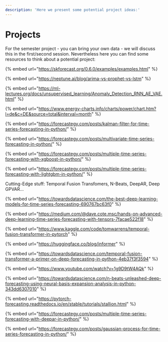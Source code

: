 ```yaml
---
description: 'Here we present some potential project ideas:'
---
```


# Projects

For the semester project - you can bring your own data - we will discuss this in the first/second session. Nevertheless here you can find some resources to think about a potential project:

{% embed url="https://skforecast.org/0.6.0/examples/examples.html" %}

{% embed url="https://neptune.ai/blog/arima-vs-prophet-vs-lstm" %}

{% embed url="https://ml-lectures.org/docs/unsupervised_learning/Anomaly_Detection_RNN_AE_VAE.html" %}

{% embed url="https://www.energy-charts.info/charts/power/chart.htm?l=de&c=DE&source=total&interval=month" %}

{% embed url="https://forecastegy.com/posts/kalman-filter-for-time-series-forecasting-in-python/" %}

{% embed url="https://forecastegy.com/posts/multivariate-time-series-forecasting-in-python/" %}

{% embed url="https://forecastegy.com/posts/multiple-time-series-forecasting-with-xgboost-in-python/" %}

{% embed url="https://forecastegy.com/posts/multiple-time-series-forecasting-with-lightgbm-in-python/" %}

Cutting-Edge stuff: Temporal Fusion Transfomers, N-Beats, DeepAR, Deep GPVAR...

{% embed url="https://towardsdatascience.com/the-best-deep-learning-models-for-time-series-forecasting-690767bc63f0" %}

{% embed url="https://medium.com/@dave.cote.msc/hands-on-advanced-deep-learning-time-series-forecasting-with-tensors-7facae522f18" %}

{% embed url="https://www.kaggle.com/code/tomwarrens/temporal-fusion-transformer-in-pytorch" %}

{% embed url="https://huggingface.co/blog/informer" %}

{% embed url="https://towardsdatascience.com/temporal-fusion-transformer-a-primer-on-deep-forecasting-in-python-4eb37f3f3594" %}

{% embed url="https://www.youtube.com/watch?v=1g9D9tW4AQk" %}

{% embed url="https://towardsdatascience.com/n-beats-unleashed-deep-forecasting-using-neural-basis-expansion-analysis-in-python-343dd6307010" %}

{% embed url="https://pytorch-forecasting.readthedocs.io/en/stable/tutorials/stallion.html" %}

{% embed url="https://forecastegy.com/posts/multiple-time-series-forecasting-with-deepar-in-python/" %}

{% embed url="https://forecastegy.com/posts/gaussian-process-for-time-series-forecasting-in-python/" %}
